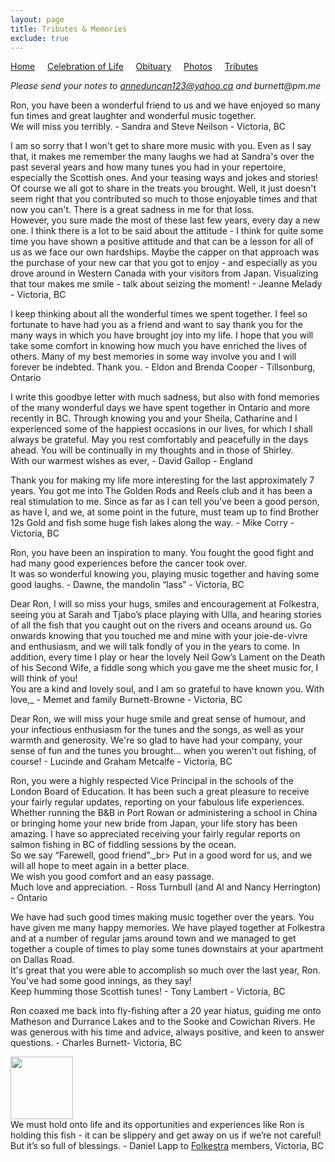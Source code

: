 ```yaml
---
layout: page
title: Tributes & Memories
exclude: true
---
```


[Home](./index) &nbsp;&nbsp;&nbsp;&nbsp;[Celebration of Life](./celebration)  &nbsp;&nbsp;&nbsp;&nbsp;[Obituary](./obituary)  &nbsp;&nbsp;&nbsp;&nbsp;[Photos](./photos)  &nbsp;&nbsp;&nbsp;&nbsp;[Tributes](./tributes)

_Please send your notes to anneduncan123@yahoo.ca and burnett@pm.me_<br>

Ron, you have been a wonderful friend to us and we have enjoyed so many fun times and great laughter and wonderful music together.<br>
We will miss you terribly. - Sandra and Steve Neilson - Victoria, BC

I am so sorry that I won't get to share more music with you. Even as I say that, it makes me remember the many laughs we had at Sandra's over the past several years and how many tunes you had in your repertoire, especially the Scottish ones. And your teasing ways and jokes and stories! Of course we all got to share in the treats you brought. Well, it just doesn't seem right that you contributed so much to those enjoyable times and that now you can't. There is a great sadness in me for that loss.<br> 
However, you sure made the most of these last few years, every day a new one. I think there is a lot to be said about the attitude - I think for quite some time you have shown a positive attitude and that can be a lesson for all of us as we face our own hardships. Maybe the capper on that approach was the purchase of your new car that you got to enjoy - and especially as you drove around in Western Canada with your visitors from Japan. Visualizing that tour makes me smile - talk about seizing the moment! - Jeanne Melady - Victoria, BC

I keep thinking about all the wonderful times we spent together. I feel so fortunate to have had you as a friend and want to say thank you for the many ways in which you have brought joy into my life.  I hope that you will take some comfort in knowing how much you have enriched the lives of others. Many of my best memories in some way involve you and I will forever be indebted. Thank you. - Eldon and Brenda Cooper - Tillsonburg, Ontario

I write this goodbye letter with much sadness, but also with fond memories of the many wonderful days we have spent together in Ontario and more recently in BC. Through knowing you and your Sheila, Catharine and I experienced some of the happiest occasions in our lives, for which I shall always be grateful. May you rest comfortably and peacefully in the days ahead. You will be continually in my thoughts and in those of Shirley.<br>
With our warmest wishes as ever, - David Gallop - England

Thank you for  making my life more interesting for the last approximately 7 years. You got me into The Golden Rods and Reels club and it has been a real stimulation to me. Since as far as I can tell you’ve been a good person, as have I, and we, at some point in the future, must team up to find Brother 12s Gold and fish some huge fish lakes along the way. - Mike Corry - Victoria, BC

Ron, you have been an inspiration to many. You fought the good fight and had many good experiences before the cancer took over.<br>
It was so wonderful knowing you, playing music together and having some good laughs. - Dawne, the mandolin “lass” - Victoria, BC

Dear Ron,  I will so miss your hugs, smiles and encouragement at Folkestra, seeing you at Sarah and Tjabo’s place playing with Ulla, and hearing stories of all the fish that you caught out on the rivers and oceans around us. Go onwards knowing that you touched me and mine with your joie-de-vivre and enthusiasm, and we will talk fondly of you in the years to come. In addition, every time I play or hear the lovely Neil Gow’s Lament on the Death of his Second Wife, a fiddle song which you gave me the sheet music for, I will think of you! <br>
You are a kind and lovely soul, and I am so grateful to have known you. With love,_ - Memet and family Burnett-Browne - Victoria, BC

Dear Ron, we will miss your huge smile and great sense of humour, and your infectious enthusiasm for the tunes and the songs, as well as your warmth and generosity.   We're so glad to have had your company, your sense of fun and the tunes you brought... when you weren't out fishing, of course! - Lucinde and Graham Metcalfe - Victoria, BC

Ron, you were a highly respected Vice Principal in the schools of the London Board of Education.   It has been such a great pleasure to receive your fairly regular updates, reporting on your fabulous life experiences. Whether running the B&B in Port Rowan or administering a school in China or bringing home your new bride from Japan, your life story has been amazing.  I have so appreciated receiving your fairly regular reports on salmon fishing in BC of fiddling sessions by the ocean.<br>
So we say “Farewell, good friend”._br>
Put in a good word for us, and we will all hope to meet again in a better place.<br>
We wish you good comfort and an easy passage.<br>
Much love and appreciation. - Ross Turnbull (and Al and Nancy Herrington) - Ontario

We have had such good times making music together over the years. You have given me many happy memories. We have played together at Folkestra and at a number of regular jams around town and we managed to get together a couple of times to play some tunes downstairs at your apartment on Dallas Road.<br>
It's great that you were able to accomplish so much over the last year, Ron. You've had some good innings, as they say!<br>
Keep humming those Scottish tunes! - Tony Lambert - Victoria, BC

Ron coaxed me back into fly-fishing after a 20 year hiatus, guiding me onto Matheson and Durrance Lakes and to the Sooke and Cowichan Rivers. He was generous with his time and advice, always positive, and keen to answer questions. - Charles Burnett- Victoria, BC

<img src="./assets/ron_holding_slippery_fish.jpeg" alt="" width="100px"/><br>
We must hold onto life and its opportunities and experiences like Ron is holding this fish - it can be slippery and get away on us if we’re not careful! But it’s so full of blessings. - Daniel Lapp to <a href="https://vcm.bc.ca/learn/programs/folkestra/" target="_blank">Folkestra</a> members, Victoria, BC
